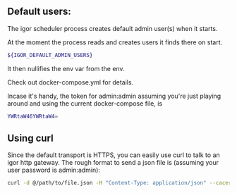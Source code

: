 
## Default users:

The igor scheduler process creates default admin user(s) when it starts.

At the moment the process reads and creates users it finds there on start. 
```bash
${IGOR_DEFAULT_ADMIN_USERS}
```
It then nullifies the env var from the env.

Check out docker-compose.yml for details.


Incase it's handy, the token for admin:admin assuming you're just playing around 
and using the current docker-compose file, is
```bash
YWRtaW46YWRtaW4=
```

## Using curl

Since the default transport is HTTPS, you can easily use curl to talk to an igor http gateway. 
The rough format to send a json file is (assuming your user password is admin:admin):

```bash
curl -d @/path/to/file.json -H "Content-Type: application/json" --cacert /path/to/ssl.pem -H "Authorization: Basic YWRtaW46YWRtaW4=" "https://localhost:9025/v1/[url]"
```

